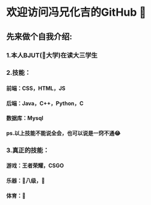 # 欢迎访问冯兄化吉的GitHub 👋
## 先来做个自我介绍:
### 1.本人BJUT(🔨大学)在读大三学生
### 2.技能：
#### 前端：CSS，HTML，JS
#### 后端：Java，C++，Python，C
#### 数据库：Mysql
#### ps.以上技能不能说全会，也可以说是一窍不通😂
### 3.真正的技能：
#### 游戏：王者荣耀，CSGO
#### 乐器：🎹八级，🎸
#### 体育：🏀

